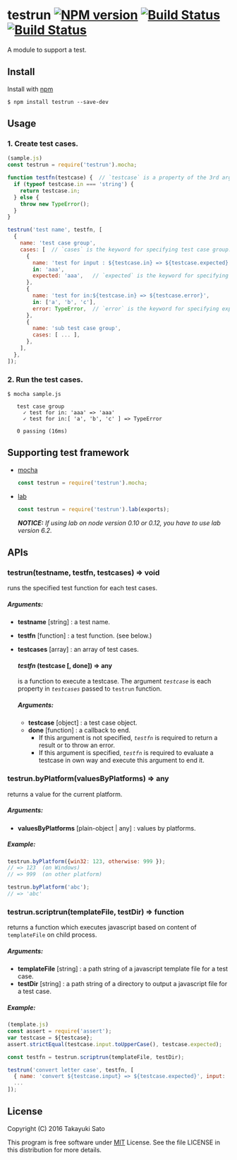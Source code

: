 # testrun  [![NPM version][npm-image]][npm-url] [![Build Status][travis-image]][travis-url] [![Build Status][appveyor-image]][appveyor-url]

A module to support a test.

## Install

Install with [npm](https://www.npmjs.com/)

```
$ npm install testrun --save-dev
```

## Usage

### 1. Create test cases.

```js
(sample.js)
const testrun = require('testrun').mocha;

function testfn(testcase) {  // `testcase` is a property of the 3rd argument of `testrun`
  if (typeof testcase.in === 'string') {
    return testcase.in;
  } else {
    throw new TypeError();
  }
}

testrun('test name', testfn, [
  {
    name: 'test case group',
    cases: [  // `cases` is the keyword for specifying test case group.
      {
        name: 'test for input : ${testcase.in} => ${testcase.expected}',
        in: 'aaa',
        expected: 'aaa',   // `expected` is the keyword for specifying expected value.
      },
      {
        name: 'test for in:${testcase.in} => ${testcase.error}',
        in: ['a', 'b', 'c'],
        error: TypeError,  // `error` is the keyword for specifying expected error.
      },
      {
        name: 'sub test case group',
        cases: [ ... ],
      },
    ],
  },
]);
```

### 2. Run the test cases.

```
$ mocha sample.js

   test case group
     ✓ test for in: 'aaa' => 'aaa'
     ✓ test for in:[ 'a', 'b', 'c' ] => TypeError

   0 passing (16ms)

```

## Supporting test framework

- [mocha](http://mochajs.org/)

   ```js
   const testrun = require('testrun').mocha;
   ```

- [lab](https://github.com/hapijs/lab)

   ```js
   const testrun = require('testrun').lab(exports);
   ```

   ***NOTICE:*** *If using lab on node version 0.10 or 0.12, you have to use lab version 6.2.*


## APIs

### testrun(testname, testfn, testcases) => void

runs the specified test function for each test cases.

##### Arguments:

* **testname** [string] : a test name.
* **testfn** [function] : a test function. (see below.)
* **testcases** [array] : an array of test cases.

    #### *testfn* (testcase [, done]) => any

    is a function to execute a testcase. The argument *`testcase`* is each property in *`testcases`* passed to `testrun` function.

    ##### Arguments:

    * **testcase** [object] : a test case object.
    * **done** [function] : a callback to end.
        - If this argument is not specified, *`testfn`* is required to return a result or to throw an error.
        - If this argument is specified, *`testfn`* is required to evaluate a testcase in own way and execute this argument to end it.

### testrun.byPlatform(valuesByPlatforms) => any

returns a value for the current platform.

##### Arguments:

* **valuesByPlatforms** [plain-object | any] : values by platforms.

##### Example:

```js
testrun.byPlatform({win32: 123, otherwise: 999 });
// => 123  (on Windows)
// => 999  (on other platform)

testrun.byPlatform('abc');
// => 'abc'
```

### testrun.scriptrun(templateFile, testDir) => function

returns a function which executes javascript based on content of `templateFile` on child process.

##### Arguments:

* **templateFile** [string] : a path string of a javascript template file for a test case.
* **testDir** [string] : a path string of a directory to output a javascript file for a test case.

##### Example:

```js
(template.js)
const assert = require('assert');
var testcase = ${testcase};
assert.strictEqual(testcase.input.toUpperCase(), testcase.expected);
```

```js
const testfn = testrun.scriptrun(templateFile, testDir);

testrun('convert letter case', testfn, [
  { name: 'convert ${testcase.input} => ${testcase.expected}', input: 'abc', expected: 'ABC' },
  ...
]);
```


## License

Copyright (C) 2016 Takayuki Sato

This program is free software under [MIT](https://opensource.org/licenses/MIT) License.
See the file LICENSE in this distribution for more details.


[npm-image]: http://img.shields.io/badge/npm-v0.5.0-blue.svg
[npm-url]: https://www.npmjs.org/package/testrun
[travis-image]: https://travis-ci.org/sttk/testrun.svg?branch=master
[travis-url]: https://travis-ci.org/sttk/testrun
[appveyor-image]: https://ci.appveyor.com/api/projects/status/github/sttk/testrun?branch=master&svg=true
[appveyor-url]: https://ci.appveyor.com/project/sttk/testrun
